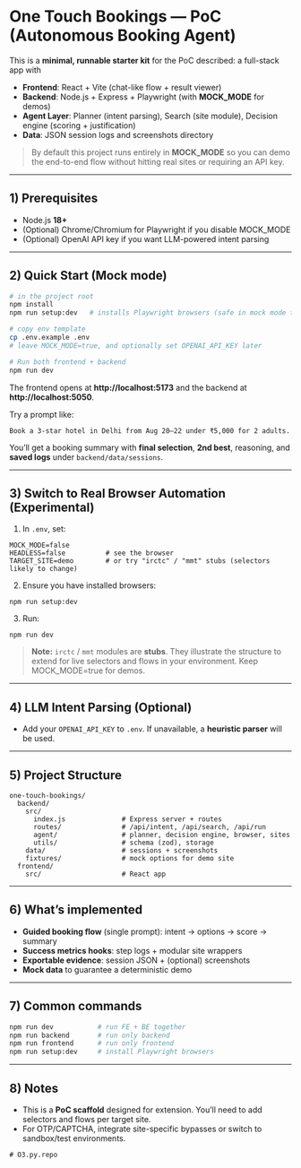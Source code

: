 # One Touch Bookings — PoC (Autonomous Booking Agent)

This is a **minimal, runnable starter kit** for the PoC described: a full-stack app with
- **Frontend**: React + Vite (chat-like flow + result viewer)
- **Backend**: Node.js + Express + Playwright (with **MOCK_MODE** for demos)
- **Agent Layer**: Planner (intent parsing), Search (site module), Decision engine (scoring + justification)
- **Data**: JSON session logs and screenshots directory

> By default this project runs entirely in **MOCK_MODE** so you can demo the end-to-end flow without hitting real sites or requiring an API key.

---

## 1) Prerequisites
- Node.js **18+**
- (Optional) Chrome/Chromium for Playwright if you disable MOCK_MODE
- (Optional) OpenAI API key if you want LLM-powered intent parsing

---

## 2) Quick Start (Mock mode)
```bash
# in the project root
npm install
npm run setup:dev   # installs Playwright browsers (safe in mock mode too)

# copy env template
cp .env.example .env
# leave MOCK_MODE=true, and optionally set OPENAI_API_KEY later

# Run both frontend + backend
npm run dev
```

The frontend opens at **http://localhost:5173** and the backend at **http://localhost:5050**.

Try a prompt like:
```
Book a 3-star hotel in Delhi from Aug 20–22 under ₹5,000 for 2 adults.
```

You’ll get a booking summary with **final selection**, **2nd best**, reasoning, and **saved logs** under `backend/data/sessions`.

---

## 3) Switch to Real Browser Automation (Experimental)
1. In `.env`, set:
```
MOCK_MODE=false
HEADLESS=false          # see the browser
TARGET_SITE=demo        # or try "irctc" / "mmt" stubs (selectors likely to change)
```
2. Ensure you have installed browsers:
```
npm run setup:dev
```
3. Run:
```
npm run dev
```
> **Note:** `irctc` / `mmt` modules are **stubs**. They illustrate the structure to extend for live selectors and flows in your environment. Keep MOCK_MODE=true for demos.

---

## 4) LLM Intent Parsing (Optional)
- Add your `OPENAI_API_KEY` to `.env`. If unavailable, a **heuristic parser** will be used.

---

## 5) Project Structure
```
one-touch-bookings/
  backend/
    src/
      index.js              # Express server + routes
      routes/               # /api/intent, /api/search, /api/run
      agent/                # planner, decision engine, browser, sites
      utils/                # schema (zod), storage
    data/                   # sessions + screenshots
    fixtures/               # mock options for demo site
  frontend/
    src/                    # React app
```

---

## 6) What’s implemented
- **Guided booking flow** (single prompt): intent → options → score → summary
- **Success metrics hooks**: step logs + modular site wrappers
- **Exportable evidence**: session JSON + (optional) screenshots
- **Mock data** to guarantee a deterministic demo

---

## 7) Common commands
```bash
npm run dev           # run FE + BE together
npm run backend       # run only backend
npm run frontend      # run only frontend
npm run setup:dev     # install Playwright browsers
```

---

## 8) Notes
- This is a **PoC scaffold** designed for extension. You’ll need to add selectors and flows per target site.
- For OTP/CAPTCHA, integrate site-specific bypasses or switch to sandbox/test environments.
```
#   O 3 . p y . r e p o  
 